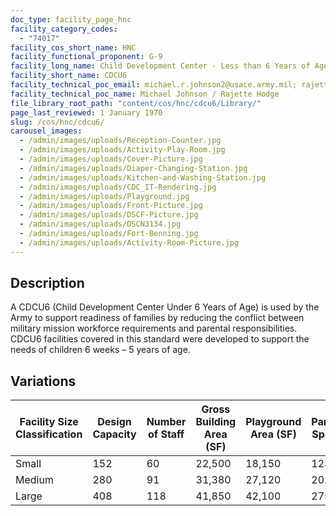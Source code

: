 ```yaml
---
doc_type: facility_page_hnc
facility_category_codes:
  - "74017"
facility_cos_short_name: HNC
facility_functional_proponent: G-9
facility_long_name: Child Development Center - Less than 6 Years of Age
facility_short_name: CDCU6
facility_technical_poc_email: michael.r.johnson2@usace.army.mil; rajette.l.hodge@usace.army.mil
facility_technical_poc_name: Michael Johnson / Rajette Hodge
file_library_root_path: "content/cos/hnc/cdcu6/Library/"
page_last_reviewed: 1 January 1970
slug: /cos/hnc/cdcu6/
carousel_images:
  - /admin/images/uploads/Reception-Counter.jpg
  - /admin/images/uploads/Activity-Play-Room.jpg
  - /admin/images/uploads/Cover-Picture.jpg
  - /admin/images/uploads/Diaper-Changing-Station.jpg
  - /admin/images/uploads/Kitchen-and-Washing-Station.jpg
  - /admin/images/uploads/CDC_IT-Rendering.jpg
  - /admin/images/uploads/Playground.jpg
  - /admin/images/uploads/Front-Picture.jpg
  - /admin/images/uploads/DSCF-Picture.jpg
  - /admin/images/uploads/DSCN3134.jpg
  - /admin/images/uploads/Fort-Benning.jpg
  - /admin/images/uploads/Activity-Room-Picture.jpg
---
```


## Description

A CDCU6 (Child Development Center Under 6 Years of Age) is used by the Army to support readiness of families by reducing the conflict between military mission workforce requirements and parental responsibilities. CDCU6 facilities covered in this standard were developed to support the needs of children 6 weeks – 5 years of age.

## Variations

| Facility Size Classification | Design Capacity | ​Number of Staff | ​Gross Building Area (SF) | Playground Area (SF) | ​Parking Spaces |
| ---------------------------- | --------------- | --------------- | ------------------------- | -------------------- | --------------- |
| Small​                       | 152             | 60              | ​22,500                    | ​18,150               | ​123             |
| Medium​                      | 280             | ​91              | ​31,380                    | ​27,120               | ​202             |
| Large​                       | ​408             | ​118             | ​41,850                    | ​42,100               | ​275             |
